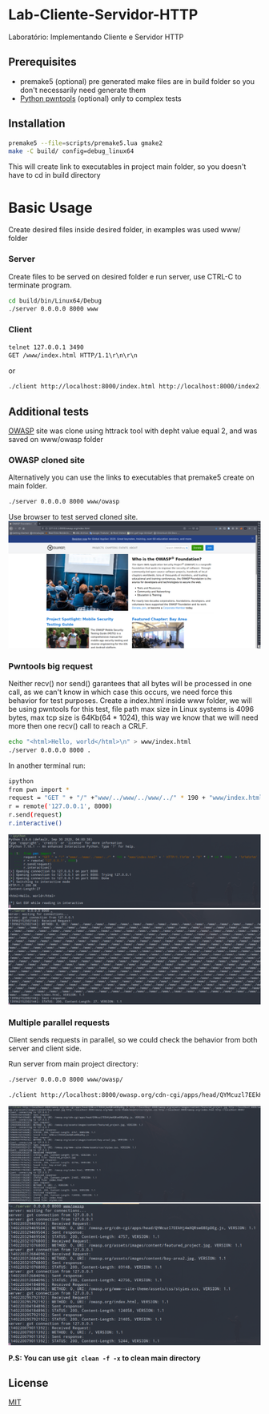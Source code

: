 # Lab-Cliente-Servidor-HTTP
Laboratório: Implementando Cliente e Servidor HTTP

## Prerequisites
- premake5 (optional) pre generated make files are in build folder so you don't necessarily need generate them
- [Python pwntools](https://github.com/Gallopsled/pwntools) (optional) only to complex tests

## Installation


```bash
premake5 --file=scripts/premake5.lua gmake2
make -C build/ config=debug_linux64 
```

This will create link to executables in project main folder, so you doesn't have to cd
in build directory

# Basic Usage

Create desired files inside desired folder, in examples was used www/ folder

### Server

Create files to be served on desired folder e run server, use CTRL-C to terminate program.

```bash
cd build/bin/Linux64/Debug
./server 0.0.0.0 8000 www
```

### Client

```bash
telnet 127.0.0.1 3490
GET /www/index.html HTTP/1.1\r\n\r\n
```
or

```bash
./client http://localhost:8000/index.html http://localhost:8000/index2.html
```


## Additional tests
[OWASP](www.owasp.org) site was clone using httrack tool with depht value equal 2, and was saved on www/owasp folder

### OWASP cloned site

Alternatively you can use the links to executables that premake5 create on main folder.

```bash
./server 0.0.0.0 8000 www/owasp
```

Use browser to test served cloned site.
![local owasp](misc/owasp.png)

### Pwntools big request
Neither recv() nor send() garantees that all bytes will be processed in one call, as we can't know in which
case this occurs, we need force this behavior for test purposes.
Create a index.html inside www folder, we will be using pwntools for this test, 
file path max size in Linux systems is 4096 bytes, max tcp size is 64Kb(64 * 1024), this way we know that 
we will need more then one recv() call to reach a CRLF.

```bash
echo "<html>Hello, world</html>\n" > www/index.html
./server 0.0.0.0 8000 .
```
In another terminal run:

```bash
ipython
from pwn import *
request = "GET " + "/" +"www/../www/../www/../" * 190 + "www/index.html" + ' HTTP/1.1\r\n' + "B" * 2 * 64 * 1024  + '\r\n\r\n'
r = remote('127.0.0.1', 8000)
r.send(request)
r.interactive()
```
![pwntools client](misc/pwnclient.png)
![pwntool server](misc/pwnserver.png)

### Multiple parallel requests
Client sends requests in parallel, so we could check the behavior from both server and client side.

Run server from main project directory:
```bash
./server 0.0.0.0 8000 www/owasp/
````

```bash
./client http://localhost:8000/owasp.org/cdn-cgi/apps/head/QYMcuzl7EEkHj4wXQRswO8EpDEg.js http://localhost:8000/owasp.org/assets/images/content/featured_project.jpg http://localhost:8000/owasp.org/assets/images/content/bay-area2.jpg http://localhost:8000/owasp.org/www--site-theme/assets/css/styles.css http://localhost:8000/owasp.org/index.html http://localhost:8000/
```

![par client](misc/parclient.png)
![par server](misc/parserver.png)

**P.S: You can use `git clean -f -x` to clean main directory**

## License
[MIT](https://choosealicense.com/licenses/mit/)
